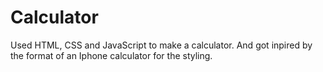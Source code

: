 # Calculator
Used HTML, CSS and JavaScript to make a calculator. 
And got inpired by the format of an Iphone calculator for the styling.
